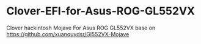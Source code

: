 # Clover-EFI-for-Asus-ROG-GL552VX
Clover hackintosh Mojave For Asus ROG GL552VX base on https://github.com/xuanquydsr/Gl552VX-Mojave
